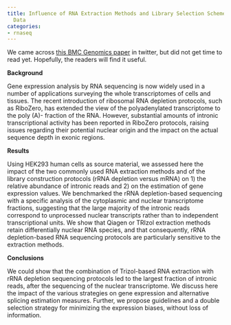 ```yaml
---
title: Influence of RNA Extraction Methods and Library Selection Schemes on RNA-seq
  Data
categories:
- rnaseq
---
```

We came across [this BMC Genomics
paper](http://www.biomedcentral.com/1471-2164/15/675/abstract) in twitter, but
did not get time to read yet. Hopefully, the readers will find it useful.
<!--more-->

>

**Background**

Gene expression analysis by RNA sequencing is now widely used in a number of
applications surveying the whole transcriptomes of cells and tissues. The
recent introduction of ribosomal RNA depletion protocols, such as RiboZero,
has extended the view of the polyadenylated transcriptome to the poly (A)-
fraction of the RNA. However, substantial amounts of intronic transcriptional
activity has been reported in RiboZero protocols, raising issues regarding
their potential nuclear origin and the impact on the actual sequence depth in
exonic regions.

**Results**

Using HEK293 human cells as source material, we assessed here the impact of
the two commonly used RNA extraction methods and of the library construction
protocols (rRNA depletion versus mRNA) on 1) the relative abundance of
intronic reads and 2) on the estimation of gene expression values. We
benchmarked the rRNA depletion-based sequencing with a specific analysis of
the cytoplasmic and nuclear transcriptome fractions, suggesting that the large
majority of the intronic reads correspond to unprocessed nuclear transcripts
rather than to independent transcriptional units. We show that Qiagen or
TRIzol extraction methods retain differentially nuclear RNA species, and that
consequently, rRNA depletion-based RNA sequencing protocols are particularly
sensitive to the extraction methods.

**Conclusions**

We could show that the combination of Trizol-based RNA extraction with rRNA
depletion sequencing protocols led to the largest fraction of intronic reads,
after the sequencing of the nuclear transcriptome. We discuss here the impact
of the various strategies on gene expression and alternative splicing
estimation measures. Further, we propose guidelines and a double selection
strategy for minimizing the expression biases, without loss of information.

